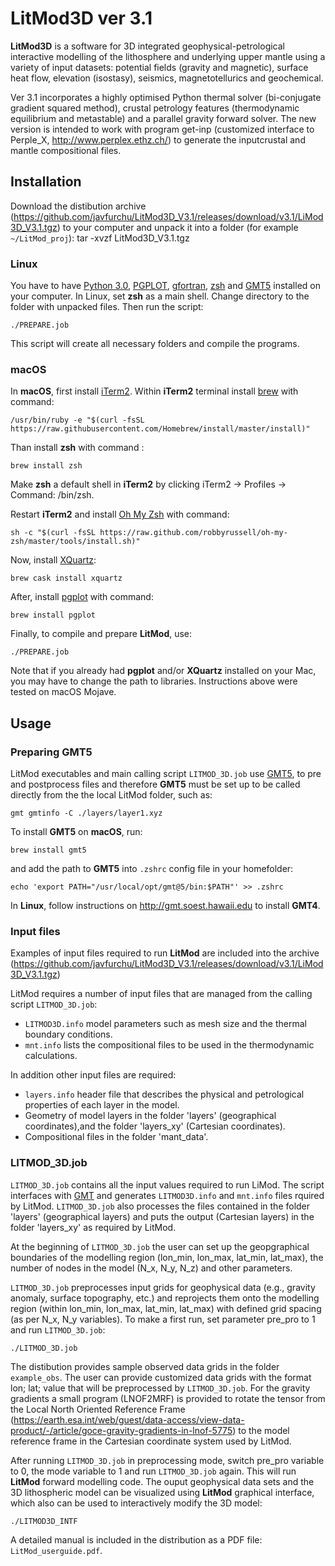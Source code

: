 # LitMod3D ver 3.1

**LitMod3D** is a software for 3D integrated geophysical-petrological interactive modelling of the lithosphere and underlying upper mantle using a variety of input datasets: potential fields (gravity and magnetic), surface heat flow, elevation (isostasy), seismics, magnetotellurics and geochemical.

Ver 3.1 incorporates a highly optimised Python thermal solver (bi-conjugate gradient squared method), crustal petrology features (thermodynamic equilibrium and metastable) and a parallel gravity forward solver. The new version is intended to work with program get-inp (customized interface to Perple_X, http://www.perplex.ethz.ch/) to generate the inputcrustal and mantle compositional files.



## Installation
Download the distibution archive (https://github.com/javfurchu/LitMod3D_V3.1/releases/download/v3.1/LiMod3D_V3.1.tgz) to your computer and unpack it into a folder (for example `~/LitMod_proj`): tar -xvzf LitMod3D_V3.1.tgz

### Linux
You have to have [Python 3.0](https://www.python.org/), [PGPLOT](http://www.astro.caltech.edu/~tjp/pgplot/), [gfortran](https://gcc.gnu.org/fortran/), [zsh](http://www.zsh.org/) and [GMT5](http://gmt.soest.hawaii.edu) installed on your computer. In Linux, set **zsh** as a main shell. Change directory to the folder with unpacked files. Then run the script:
```
./PREPARE.job
```
This script will create all necessary folders and compile the programs.

### macOS
In **macOS**, first install [iTerm2](https://iterm2.com). Within **iTerm2** terminal install [brew](https://brew.sh) with command:
```
/usr/bin/ruby -e "$(curl -fsSL https://raw.githubusercontent.com/Homebrew/install/master/install)"
```

Than install **zsh** with command :
```
brew install zsh
```

Make **zsh** a default shell in **iTerm2** by clicking iTerm2 -> Profiles -> Command: /bin/zsh.

Restart **iTerm2** and install [Oh My Zsh](https://ohmyz.sh) with command:
```
sh -c "$(curl -fsSL https://raw.github.com/robbyrussell/oh-my-zsh/master/tools/install.sh)"
```

Now, install [XQuartz](https://www.xquartz.org):
```
brew cask install xquartz
```

After, install [pgplot](http://www.astro.caltech.edu/~tjp/pgplot/) with command:
```
brew install pgplot
```

Finally, to compile and prepare **LitMod**, use:
```
./PREPARE.job
```
Note that if you already had **pgplot** and/or **XQuartz** installed on your Mac, you may have to change the path to libraries. Instructions above were tested on macOS Mojave.


## Usage

### Preparing GMT5
LitMod executables and main calling script `LITMOD_3D.job` use [GMT5](http://gmt.soest.hawaii.edu), to pre and postprocess files and therefore **GMT5** must be set up to be called directly from the the local LitMod folder, such as:
```
gmt gmtinfo -C ./layers/layer1.xyz
```

To install **GMT5** on **macOS**, run:
```
brew install gmt5
```
and add the path to **GMT5** into `.zshrc` config file in your homefolder:
```
echo 'export PATH="/usr/local/opt/gmt@5/bin:$PATH"' >> .zshrc
```
In **Linux**, follow instructions on http://gmt.soest.hawaii.edu to install **GMT4**.

### Input files
Examples of input files required to run **LitMod** are included into the archive (https://github.com/javfurchu/LitMod3D_V3.1/releases/download/v3.1/LiMod3D_V3.1.tgz)

LitMod requires a number of input files that are managed from the calling script `LITMOD_3D.job`:

- `LITMOD3D.info` model parameters such as mesh size and the thermal boundary conditions.
- `mnt.info` lists the compositional files to be used in the thermodynamic calculations.

In addition other input files are required:

- `layers.info` header file that describes the physical and petrological properties of each layer in the model.
- Geometry of model layers in the folder 'layers' (geographical coordinates),and the folder 'layers_xy' (Cartesian coordinates).
- Compositional files in the folder 'mant_data'.

### LITMOD_3D.job
`LITMOD_3D.job`  contains all the input values required to run LiMod. The script interfaces with [GMT](https://github.com/GenericMappingTools) and generates `LITMOD3D.info` and `mnt.info` files rquired by LitMod. `LITMOD_3D.job`  also processes the files contained in the folder 'layers' (geographical layers) and puts the output (Cartesian layers) in the folder 'layers_xy' as required by LitMod. 

At the beginning of `LITMOD_3D.job` the user can set up the geopgraphical boundaries of the modelling region (lon_min, lon_max, lat_min, lat_max), the number of nodes in the model (N_x, N_y, N_z) and other parameters. 

`LITMOD_3D.job` preprocesses input grids for geophysical data (e.g., gravity anomaly, surface topography, etc.) and reprojects them onto the modelling region (within lon_min, lon_max, lat_min, lat_max) with defined grid spacing (as per N_x, N_y variables). To make a first run, set parameter pre_pro to 1 and run `LITMOD_3D.job`:
```
./LITMOD_3D.job
```
The distibution provides sample observed data grids in the folder `example_obs`. The user can provide customized data grids with the format lon; lat; value that will be preprocessed by `LITMOD_3D.job`. For the gravity gradients a small program (LNOF2MRF) is provided to rotate the tensor from the Local North Oriented Reference Frame (https://earth.esa.int/web/guest/data-access/view-data-product/-/article/goce-gravity-gradients-in-lnof-5775) to the model reference frame in the Cartesian coordinate system used by LitMod. 


After running `LITMOD_3D.job` in preprocessing mode, switch pre_pro variable to 0, the mode variable to 1  and run `LITMOD_3D.job` again. This will run **LitMod** forward modelling code. The ouput geophysical data sets and the 3D lithospheric model can be visualized using **LitMod** graphical interface, which also can be used to interactively modify the 3D model:
```
./LITMOD3D_INTF
```


A detailed manual is included in the distribution as a PDF file: `LitMod_userguide.pdf`.
